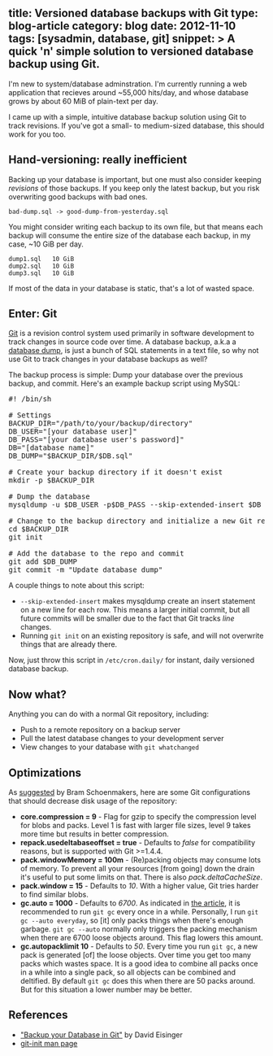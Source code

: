 title: Versioned database backups with Git
type: blog-article
category: blog
date: 2012-11-10
tags: [sysadmin, database, git]
snippet: >
    A quick 'n' simple solution to versioned database backup using Git.
---

I'm new to system/database adminstration. I'm currently running a web
application that recieves around ~55,000 hits/day, and whose database grows by
about 60 MiB of plain-text per day.

I came up with a simple, intuitive database backup solution using Git to track
revisions. If you've got a small- to medium-sized database, this should work
for you too.


Hand-versioning: really inefficient
-----------------------------------

Backing up your database is important, but one must also consider keeping
*revisions* of those backups. If you keep only the latest backup, but you risk
overwriting good backups with bad ones.

    bad-dump.sql -> good-dump-from-yesterday.sql

You might consider writing each backup to its own file, but that means each
backup will consume the entire size of the database each backup, in my case,
~10 GiB per day.

    dump1.sql   10 GiB
    dump2.sql   10 GiB
    dump3.sql   10 GiB

If most of the data in your database is static, that's a lot
of wasted space.


Enter: Git
----------

[Git][] is a revision control system used primarily in software development to
track changes in source code over time. A database backup, a.k.a a [database
dump][db-dump], is just a bunch of SQL statements in a text file, so why not
use Git to track changes in your database backups as well?

[git]:http://en.wikipedia.org/wiki/Git_(software)
[db-dump]:http://en.wikipedia.org/wiki/Database_dump

The backup process is simple: Dump your database over the previous backup, and
commit. Here's an example backup script using MySQL:

<pre class='prettyprint'>
#! /bin/sh

# Settings
BACKUP_DIR="/path/to/your/backup/directory"
DB_USER="[your database user]"
DB_PASS="[your database user's password]"
DB="[database name]"
DB_DUMP="$BACKUP_DIR/$DB.sql"

# Create your backup directory if it doesn't exist
mkdir -p $BACKUP_DIR

# Dump the database
mysqldump -u $DB_USER -p$DB_PASS --skip-extended-insert $DB &gt; $DB_DUMP

# Change to the backup directory and initialize a new Git repo if necessary
cd $BACKUP_DIR
git init

# Add the database to the repo and commit
git add $DB_DUMP
git commit -m "Update database dump"
</pre>

A couple things to note about this script:

- `--skip-extended-insert` makes mysqldump create an insert statement on a new
  line for each row. This means a larger initial commit, but all future commits
  will be smaller due to the fact that Git tracks *line* changes.
- Running `git init` on an existing repository is safe, and will not overwrite
  things that are already there.

[man-git-init]:http://linux.die.net/man/1/git-init

Now, just throw this script in `/etc/cron.daily/` for instant, daily versioned
database backup.

Now what?
---------

Anything you can do with a normal Git repository, including:

- Push to a remote repository on a backup server
- Pull the latest database changes to your development server
- View changes to your database with `git whatchanged`

Optimizations
-------------

As [suggested](http://viget.com/extend/backup-your-database-in-git#comment-400539436)
by Bram Schoenmakers, here are some Git configurations that should decrease
disk usage of the repository:

>
- **core.compression = 9** - Flag for gzip to specify the compression level for
  blobs and packs. Level 1 is fast with larger file sizes, level 9 takes more
  time but results in better compression.
- **repack.usedeltabaseoffset = true** - Defaults to *false* for compatibility
  reasons, but is supported with Git >=1.4.4.
- **pack.windowMemory = 100m** - (Re)packing objects may consume lots of
  memory. To prevent all your resources [from going] down the drain it's useful
  to put some limits on that. There is also *pack.deltaCacheSize*.
- **pack.window = 15** - Defaults to *10*. With a higher value, Git tries
  harder to find similar blobs.
- **gc.auto = 1000** - Defaults to *6700*. As indicated in
  [the article][ref-article], it is recommended to run `git gc` every once in a
  while. Personally, I run `git gc --auto everyday`, so [it] only packs things
  when there's enough garbage. `git gc --auto` normally only triggers the
  packing mechanism when there are 6700 loose objects around. This flag lowers
  this amount.
- **gc.autopacklimit 10** - Defaults to *50*. Every time you run `git gc`, a
  new pack is generated [of] the loose objects. Over time you get too many
  packs which wastes space. It is a good idea to combine all packs once in a
  while into a single pack, so all objects can be combined and deltified. By
  default `git gc` does this when there are 50 packs around. But for this
  situation a lower number may be better.

References
----------

- ["Backup your Database in Git"][ref-article]
   by David Eisinger
- [git-init man page](http://linux.die.net/man/1/git-init)

[ref-article]:http://viget.com/extend/backup-your-database-in-git
